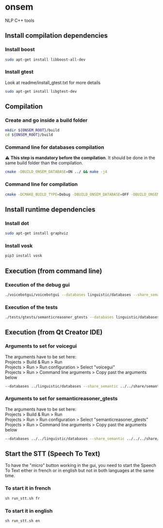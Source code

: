 onsem
=====

NLP C++ tools



Install compilation dependencies
--------------------------------

### Install boost

```bash
sudo apt-get install libboost-all-dev
```


### Install gtest

Look at readme/install_gtest.txt for more details

```bash
sudo apt-get install libgtest-dev
```



Compilation
-----------


### Create and go inside a build folder

```bash
mkdir ${ONSEM_ROOT}/build
cd ${ONSEM_ROOT}/build
```


### Command line for databases compilation

:warning: **This step is mandatory before the compilation**. It should be done in the same build folder than the compilation.

```bash
cmake -DBUILD_ONSEM_DATABASE=ON ../ && make -j4
```


### Command line for compilation

```bash
cmake -DCMAKE_BUILD_TYPE=Debug -DBUILD_ONSEM_DATABASE=OFF -DBUILD_ONSEM_TESTS=ON ../ && make -j4
```


Install runtime dependencies
----------------------------

### Install dot

```bash
sudo apt-get install graphviz
```

### Install vosk

```bash
pip3 install vosk
```




Execution (from command line)
-----------------------------


### Execution of the debug gui

```bash
./voicebotgui/voicebotgui --databases linguistic/databases --share_semantic ../share/semantic
```


### Execution of the tests

```bash
./tests/gtests/semanticreasoner_gtests --databases linguistic/databases --share_semantic ../share/semantic
```





Execution (from Qt Creator IDE)
-------------------------------


### Arguments to set for voicegui

The arguments have to be set here:<br />
Projects > Build & Run > Run<br />
Projects > Run > Run configuration > Select "voicegui"<br />
Projects > Run > Command line arguments > Copy past the arguments below<br />

```bash
--databases ../linguistic/databases --share_semantic ../../share/semantic
```


### Arguments to set for semanticreasoner_gtests

The arguments have to be set here:<br />
Projects > Build & Run > Run<br />
Projects > Run > Run configuration > Select "semanticreasoner_gtests"<br />
Projects > Run > Command line arguments > Copy past the arguments below<br />


```bash
--databases ../../linguistic/databases --share_semantic ../../../share/semantic
```



Start the STT (Speech To Text)
------------------------------

To have the "micro" button working in the gui, you need to start the Speech To Text either
in french or in english but not in both languages at the same time.


### To start it in french

```bash
sh run_stt.sh fr
```

### To start it in english

```bash
sh run_stt.sh en
```


